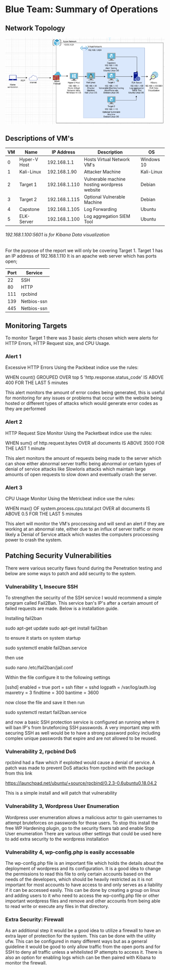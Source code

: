 # Blue Team: Summary of Operations

## Network Topology

![alt text](https://github.com/Nicholas-Menanno/FinalProject/blob/5fcbc8a7ecf5a745beb8f2aef70e5c3c2f6c338a/BetterTopology.png)

## Descriptions of VM's

| VM 	| Name         	| IP Address    	| Description                                  	| OS         	|
|----	|--------------	|---------------	|----------------------------------------------	|------------	|
| 0  	| Hyper-V Host 	| 192.168.1.1   	| Hosts Virtual Network VM's                   	| Windows 10 	|
| 1  	| Kali-Linux   	| 192.168.1.90  	| Attacker Machine                             	| Kali-Linux 	|
| 2  	| Target 1     	| 192.168.1.110 	| Vulnerable machine hosting wordpress website 	| Debian     	|
| 3  	| Target 2     	| 192.168.1.115 	| Optional Vulnerable Machine                  	| Debian     	|
| 4  	| Capstone     	| 192.168.1.105 	| Log Forwarding                               	| Ubuntu     	|
| 5  	| ELK-Server   	| 192.168.1.100 	| Log aggregation SIEM Tool                    	| Ubuntu     	|

###### 192.168.1.100:5601 is for Kibana Data visualization

For the purpose of the report we will only be covering Target 1.
Target 1 has an IP address of 192.168.1.110
It is an apache web server which has ports open;

| Port 	| Service     	|
|------	|-------------	|
| 22   	| SSH         	|
| 80   	| HTTP        	|
| 111  	| rpcbind     	|
| 139  	| Netbios-ssn 	|
| 445  	| Netbios-ssn 	|


## Monitoring Targets

To monitor Target 1 there was 3 basic alerts chosen which were alerts for HTTP Errors, HTTP Request size, and CPU Usage.

### Alert 1

Excessive HTTP Errors
Using the Packbeat indice use the rules:

WHEN count() GROUPED OVER top 5 'http.response.status\_code' IS ABOVE 400 FOR THE LAST 5 minutes

This alert monitors the amount of error codes being generated, this is useful for monitoring for any issues or problems
that occur with the website being hosted or different types of attacks which would generate error codes as they are performed

### Alert 2

HTTP Request Size Monitor
Using the Packetbeat indice use the rules:

WHEN sum() of http.request.bytes OVER all documents IS ABOVE 3500 FOR THE LAST 1 minute

This alert monitors the amount of requests being made to the server which can show either abnormal server traffic being abnormal
or certain types of denial of service attacks like Slowloris attacks which maintain large amounts of open requests to slow down
and eventually crash the server.

### Alert 3

CPU Usage Monitor
Using the Metricbeat indice use the rules:

WHEN max() OF system.process.cpu.total.pct OVER all documents IS ABOVE 0.5 FOR THE LAST 5 minutes

This alert will monitor the VM's proccessing and will send an alert if they are working at an abnormal rate, either due to
an influx of server traffic or more likely a Denial of Service attack which wastes the computers proccessing power to crash
the system.




## Patching Security Vulnerabilities

There were various security flaws found during the Penetration testing and below are some ways to patch and add security
to the system.

### Vulnerability 1, Insecure SSH

To strengthen the security of the SSH service I would recommend a simple program called Fail2Ban. This service ban's IP's after
a certain amount of failed requests are made. Below is a installation guide.

Installing fail2ban

sudo apt-get update
sudo apt-get install fail2ban

to ensure it starts on system startup

sudo systemctl enable fail2ban.service

then use

sudo nano /etc/fail2ban/jail.conf

Within the file configure it to the following settings

[sshd]
enabled = true
port = ssh
filter = sshd
logpath = /var/log/auth.log
maxretry = 3
findtime = 300
bantime = 3600

now close the file and save it then run

sudo systemctl restart fail2ban.service

and now a basic SSH protection service is configured an running where it will ban IP's from bruteforcing SSH passwords.
A very important step with securing SSH as well would be to have a strong password policy including complex unique passwords
that expire and are not allowed to be reused.

### Vulnerability 2, rpcbind DoS

rpcbind had a flaw which if exploited would cause a denial of service.
A patch was made to prevent DoS attacks from rpcbind with the package from this link

https://launchpad.net/ubuntu/+source/rpcbind/0.2.3-0.6ubuntu0.18.04.2

This is a simple install and will patch that vulnerability

### Vulnerability 3, Wordpress User Enumeration

Wordpress user enumeration allows a malicious actor to gain usernames to attempt bruteforces on passwords for those users.
To stop this install the free WP Hardening plugin, go to the security fixers tab and enable Stop User enumeration
There are various other settings that could be used here to add extra security to the wordpress installation

### Vulnerability 4, wp-config.php is easily accessable

The wp-config.php file is an important file which holds the details about the deployment of wordpress and its configuration.
It is a good idea to change the permissions to read this file to only certain accounts based on the needs
of the developers, which should be heavily restricted as it is not important for most accounts to have access to
and only serves as a liability if it can be accessed easily.
This can be done by creating a group on linux and adding users to it who need to access the wp-config.php file
or other important wordpress files and remove and other accounts from being able to read write or execute any files
in that directory.

### Extra Security: Firewall

As an additional step it would be a good idea to utilize a firewall to have an extra layer of protection for the
system. This can be done with the utility ufw. This can be configured in many different ways but as a general
guideline it would be good to only allow traffic from the open ports and for SSH to deny all traffic unless
a whitelisted IP attempts to access it. There is also an option for enabling logs which can be then
paired with Kibana to monitor the firewall.

